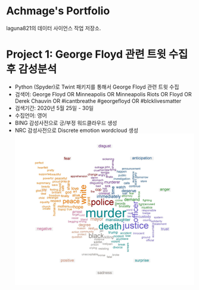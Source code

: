 # Achmage's Portfolio
laguna821의 데이터 사이언스 작업 저장소.

# Project 1: George Floyd 관련 트윗 수집후 감성분석
* Python (Spyder)로 Twint 패키지를 통해서 George Floyd 관련 트윗 수집
* 검색어: George Floyd OR Minneapolis OR Minneapolis Riots OR Floyd OR Derek Chauvin OR #icantbreathe #georgefloyd OR #blcklivesmatter
* 검색기간: 2020년 5월 25일 - 30일
* 수집언어: 영어
* BING 감성사전으로 긍/부정 워드클라우드 생성
* NRC 감성사전으로 Discrete emotion wordcloud 생성
![](/images/gfloyd_wordcloud_sentiment_nrc.jpg)
